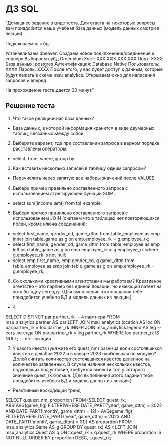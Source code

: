 # ДЗ SQL

"Домашнее задание в виде теста. Для ответа на некоторые вопросы вам понадобится наша учебная база данных (модель данных смотри в лекции).

Подключаемся к бд:

Устанавливаем dbeaver.
Создаем новое подключение/соединение к серверу
Выбираем субд Greenplum 
Хост: XXX.XXX.XXX.XXX
Порт: XXXX
База данных: postgres
Аутентификация: Database Native
Пользователь: XXXX
Пароль: XXXX
После этого, у вас будет доступ к данным, которые будут лежать в схеме msu_analytics. Открываем окно для написания запросов и вперед.

На прохождение теста дается 30 минут."

## Решение теста

1. Что такое реляционная база данных?
- База данных, в которой информация хранится в виде двумерных таблиц, связанных между собой

2. Выберите вариант, где при составлении запроса в верном порядке расставлены операторы:
- select, from, where, group by

3. Как вставить несколько записей в таблицу одним запросом?
- Перечислить через запятую все наборы значений после VALUES

4. Выбери пример правильно составленного запроса с использованием агрегирующей функции SUM:
- select sum(income_amt) from tbl_example;

5. Выбери пример правильно составленного запроса с использованием JOIN (считаем что в таблицах нет повторяющихся полей, кроме ключа соединения):
- select first_name, gender_cd, game_dttm from table_employee as emp inner join table_game as g on emp.employee_rk = g.employee_rk;
- select first_name, gender_cd, game_dttm from table_employee as emp left join table_game as g on emp.employee_rk = g.employee_rk where g.employee_rk is not null;
- select emp.first_name, emp.gender_cd, g.game_dttm from table_employee as emp join table_game as g on emp.employee_rk = g.employee_rk;

6. Со сколькими креативными агентствами мы работаем? Креативное агентство – это партнер без единой локации, но имеющий патент на хотя бы одну легенду. 
(Для выполнения этого задания тебе понадобится учебная БД и модель данных из лекции.)
- 4

SELECT DISTINCT par.partner_rk -- 4 партнера 
  FROM msu_analytics.partner AS par 
       LEFT JOIN msu_analytics.location AS loc 
       ON par.partner_rk = loc.partner_rk 
       INNER JOIN msu_analytics.legend AS leg -- есть легенда 
       ON par.partner_rk = leg.partner_rk 
 WHERE loc.partner_rk IS NULL; -- нет локации

7. У какого квеста (укажите его quest_nm) разница доли состоявшихся квестов в декабре 2022 и в январе 2023 наибольшая по модулю? Долей считать количество состоявшихся квестов деленное на количество заявленных. В случае наличия нескольких квестов, подходящих под условие, требуется вывести тот, у которого значение quest_rk больше. 
(Для выполнения этого задания тебе понадобится учебная БД и модель данных из лекции.)
- Реактивный восходящий тренд

SELECT q.quest_nm,
       proportion
  FROM
       (SELECT quest_rk,
               ABS(AVG(game_flg) FILTER(WHERE DATE_PART('year', game_dttm) = 2022 AND DATE_PART('month', game_dttm) = 12)
               - AVG(game_flg) FILTER(WHERE DATE_PART('year', game_dttm) = 2023 AND DATE_PART('month', game_dttm) = 01)) AS proportion
          FROM msu_analytics.Game AS g
         GROUP BY quest_rk) AS t
       LEFT JOIN msu_analytics.Quest AS q
       ON t.quest_rk = q.quest_rk
 WHERE proportion IS NOT NULL
 ORDER BY proportion DESC, t.quest_rk;

